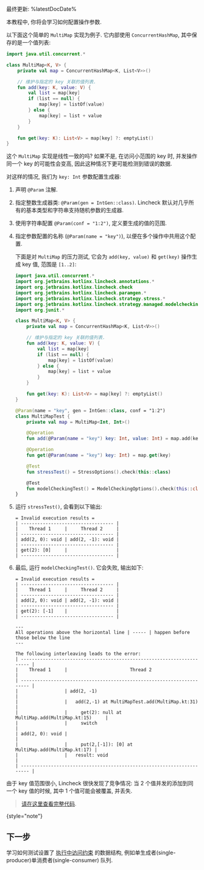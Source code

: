[//]: # (title: 操作参数)

最终更新: %latestDocDate%

本教程中, 你将会学习如何配置操作参数.

以下面这个简单的 `MultiMap` 实现为例子. 它内部使用 `ConcurrentHashMap`, 其中保存的是一个值列表:

```kotlin
import java.util.concurrent.*

class MultiMap<K, V> {
    private val map = ConcurrentHashMap<K, List<V>>()

    // 维护与指定的 key 关联的值列表.
    fun add(key: K, value: V) {
        val list = map[key]
        if (list == null) {
            map[key] = listOf(value)
        } else {
            map[key] = list + value
        }
    }

    fun get(key: K): List<V> = map[key] ?: emptyList()
}
```

这个 `MultiMap` 实现是线性一致的吗?
如果不是, 在访问小范围的 key 时, 并发操作同一个 key 的可能性会变高, 因此这种情况下更可能检测到错误的数据.

对这样的情况, 我们为 `key: Int` 参数配置生成器:

1. 声明 `@Param` 注解.
2. 指定整数生成器类: `@Param(gen = IntGen::class)`.
   Lincheck 默认对几乎所有的基本类型和字符串支持随机参数的生成器.
3. 使用字符串配置 `@Param(conf = "1:2")`, 定义要生成的值的范围.
4. 指定参数配置的名称 (`@Param(name = "key")`), 以便在多个操作中共用这个配置.

   下面是对 `MultiMap` 的压力测试, 它会为 `add(key, value)` 和 `get(key)` 操作生成 key 值, 范围是 `[1..2]`:

   ```kotlin
   import java.util.concurrent.*
   import org.jetbrains.kotlinx.lincheck.annotations.*
   import org.jetbrains.kotlinx.lincheck.check
   import org.jetbrains.kotlinx.lincheck.paramgen.*
   import org.jetbrains.kotlinx.lincheck.strategy.stress.*
   import org.jetbrains.kotlinx.lincheck.strategy.managed.modelchecking.*
   import org.junit.*

   class MultiMap<K, V> {
       private val map = ConcurrentHashMap<K, List<V>>()

       // 维护与指定的 key 关联的值列表.
       fun add(key: K, value: V) {
           val list = map[key]
           if (list == null) {
               map[key] = listOf(value)
           } else {
               map[key] = list + value
           }
       }

       fun get(key: K): List<V> = map[key] ?: emptyList()
   }

   @Param(name = "key", gen = IntGen::class, conf = "1:2")
   class MultiMapTest {
       private val map = MultiMap<Int, Int>()

       @Operation
       fun add(@Param(name = "key") key: Int, value: Int) = map.add(key, value)

       @Operation
       fun get(@Param(name = "key") key: Int) = map.get(key)

       @Test
       fun stressTest() = StressOptions().check(this::class)

       @Test
       fun modelCheckingTest() = ModelCheckingOptions().check(this::class)
   }
   ```

5. 运行 `stressTest()`, 会看到以下输出:

   ```text
   = Invalid execution results =
   | ---------------------------------- |
   |    Thread 1     |     Thread 2     |
   | ---------------------------------- |
   | add(2, 0): void | add(2, -1): void |
   | ---------------------------------- |
   | get(2): [0]     |                  |
   | ---------------------------------- |
   ```

6. 最后, 运行 `modelCheckingTest()`. 它会失败, 输出如下:

   ```text
   = Invalid execution results =
   | ---------------------------------- |
   |    Thread 1     |     Thread 2     |
   | ---------------------------------- |
   | add(2, 0): void | add(2, -1): void |
   | ---------------------------------- |
   | get(2): [-1]    |                  |
   | ---------------------------------- |

   ---
   All operations above the horizontal line | ----- | happen before those below the line
   ---

   The following interleaving leads to the error:
   | ---------------------------------------------------------------------- |
   |    Thread 1     |                       Thread 2                       |
   | ---------------------------------------------------------------------- |
   |                 | add(2, -1)                                           |
   |                 |   add(2,-1) at MultiMapTest.add(MultiMap.kt:31)      |
   |                 |     get(2): null at MultiMap.add(MultiMap.kt:15)     |
   |                 |     switch                                           |
   | add(2, 0): void |                                                      |
   |                 |     put(2,[-1]): [0] at MultiMap.add(MultiMap.kt:17) |
   |                 |   result: void                                       |
   | ---------------------------------------------------------------------- |
   ```

由于 key 值范围很小, Lincheck 很快发现了竞争情况: 当 2 个值并发的添加到同一个 key 值的时候, 其中 1 个值可能会被覆盖, 并丢失.

> [请在这里查看完整代码](https://github.com/Kotlin/kotlinx-lincheck/blob/guide/src/jvm/test/org/jetbrains/kotlinx/lincheck/test/guide/MultiMapTest.kt).
>
{style="note"}

## 下一步

学习如何测试设置了 [执行中访问约束](constraints.md) 的数据结构, 例如单生成者(single-producer)单消费者(single-consumer) 队列.
